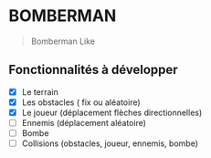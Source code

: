# BOMBERMAN
> Bomberman Like
## Fonctionnalités à développer

- [x] Le terrain
- [x] Les obstacles ( fix ou aléatoire)
- [x] Le joueur (déplacement flèches directionnelles)
- [ ] Ennemis (déplacement aléatoire)
- [ ] Bombe
- [ ] Collisions (obstacles, joueur, ennemis, bombe)